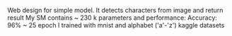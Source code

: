 Web design for simple model.
It detects characters from image and return result
My SM contains ~ 230 k parameters and performance: Accuracy: 96% ~ 25 epoch
I trained with mnist and alphabet ('a'-'z') kaggle datasets


